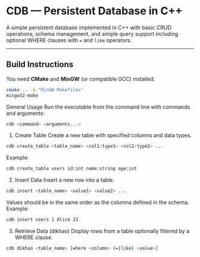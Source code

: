 # CDB — Persistent Database in C++

A simple persistent database implemented in C++ with basic CRUD operations, schema management, and simple query support including optional WHERE clauses with `=` and `like` operators.

---

## Build Instructions

You need **CMake** and **MinGW** (or compatible GCC) installed.

```bash
cmake .. -G "MinGW Makefiles"
mingw32-make
```

General Usage
Run the executable from the command line with commands and arguments:
```bash
cdb <command> <arguments...>
```
1. Create Table
Create a new table with specified columns and data types.
```bash
cdb create_table <table_name> <col1:type1> <col2:type2> ...
```
Example:
```bash
cdb create_table users id:int name:string age:int
```
2. Insert Data
Insert a new row into a table.
```bash
cdb insert <table_name> <value1> <value2> ...
```
Values should be in the same order as the columns defined in the schema.
Example:
```bash
cdb insert users 1 Alice 23
```
3. Retrieve Data (dikhao)
Display rows from a table optionally filtered by a WHERE clause.
```bash
cdb dikhao <table_name> [where <column> (=|like) <value>]
```

